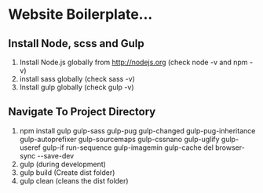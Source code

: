 # Website Boilerplate...

## Install Node, scss and Gulp
1. Install Node.js globally from http://nodejs.org (check node -v and npm -v)
2. install sass globally (check sass -v)
3. Install gulp globally (check gulp -v)

## Navigate To Project Directory
1. npm install gulp gulp-sass gulp-pug gulp-changed gulp-pug-inheritance gulp-autoprefixer gulp-sourcemaps gulp-cssnano gulp-uglify gulp-useref gulp-if run-sequence gulp-imagemin gulp-cache del browser-sync --save-dev
2. gulp (during development)
3. gulp build (Create dist folder)
4. gulp clean (cleans the dist folder)
